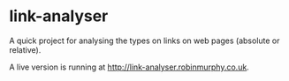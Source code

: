 # link-analyser

A quick project for analysing the types on links on web pages (absolute or relative).

A live version is running at http://link-analyser.robinmurphy.co.uk.
